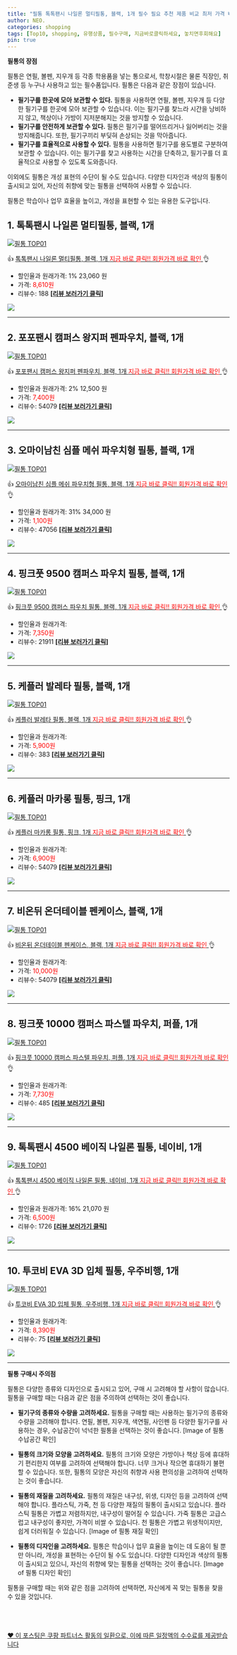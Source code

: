 ```yaml
---
title: "필통 톡톡팬시 나일론 멀티필통, 블랙, 1개 필수 필요 추천 제품 비교 최저 가격 비교 장점 구매 후기 구매평"
author: NEO.
categories: shopping
tags: [Top10, shopping, 유행상품, 필수구매, 지금바로클릭하세요, 놓치면후회해요]
pin: true
---
```

**필통의 장점**

필통은 연필, 볼펜, 지우개 등 각종 학용품을 넣는 통으로서, 학창시절은 물론 직장인, 취준생 등 누구나 사용하고 있는 필수품입니다. 필통은 다음과 같은 장점이 있습니다.

* **필기구를 한곳에 모아 보관할 수 있다.** 필통을 사용하면 연필, 볼펜, 지우개 등 다양한 필기구를 한곳에 모아 보관할 수 있습니다. 이는 필기구를 찾느라 시간을 낭비하지 않고, 책상이나 가방이 지저분해지는 것을 방지할 수 있습니다.
* **필기구를 안전하게 보관할 수 있다.** 필통은 필기구를 떨어뜨리거나 잃어버리는 것을 방지해줍니다. 또한, 필기구끼리 부딪혀 손상되는 것을 막아줍니다.
* **필기구를 효율적으로 사용할 수 있다.** 필통을 사용하면 필기구를 용도별로 구분하여 보관할 수 있습니다. 이는 필기구를 찾고 사용하는 시간을 단축하고, 필기구를 더 효율적으로 사용할 수 있도록 도와줍니다.

이외에도 필통은 개성 표현의 수단이 될 수도 있습니다. 다양한 디자인과 색상의 필통이 출시되고 있어, 자신의 취향에 맞는 필통을 선택하여 사용할 수 있습니다.

필통은 학습이나 업무 효율을 높이고, 개성을 표현할 수 있는 유용한 도구입니다.

   

## 1. 톡톡팬시 나일론 멀티필통, 블랙, 1개

[![필통 TOP01](https://thumbnail9.coupangcdn.com/thumbnails/remote/490x490ex/image/product/image/vendoritem/2018/11/22/3534953714/371f433b-3fd4-481b-82cf-3f58c89a633c.jpg)](https://link.coupang.com/re/AFFSDP?lptag=AF3617701&subid=GithubCoopas&pageKey=65521663&traceid=V0-153&itemId=221015492&vendorItemId=3534953714)


👍 [톡톡팬시 나일론 멀티필통, 블랙, 1개 <font color=red> 지금 바로 클릭!! 회원가격 바로 확인 </font> ](https://link.coupang.com/re/AFFSDP?lptag=AF3617701&subid=GithubCoopas&pageKey=65521663&traceid=V0-153&itemId=221015492&vendorItemId=3534953714) 👌 


- 할인율과 원래가격: 1%  23,060   원
- 가격: <span style='color:red'>8,610원</span>
- 리뷰수: 188  [**[리뷰 보러가기 클릭]**](https://link.coupang.com/re/AFFSDP?lptag=AF3617701&subid=GithubCoopas&pageKey=65521663&traceid=V0-153&itemId=221015492&vendorItemId=3534953714)

[![](/discount_price.png)](https://link.coupang.com/re/AFFSDP?lptag=AF3617701&subid=GithubCoopas&pageKey=65521663&traceid=V0-153&itemId=221015492&vendorItemId=3534953714)

---


   

## 2. 포포팬시 캠퍼스 왕지퍼 펜파우치, 블랙, 1개

[![필통 TOP01](https://thumbnail8.coupangcdn.com/thumbnails/remote/490x490ex/image/retail/images/4274031022047412-a90e79fb-b1f3-4e09-a852-2e0d4324ee51.jpg)](https://link.coupang.com/re/AFFSDP?lptag=AF3617701&subid=GithubCoopas&pageKey=95881081&traceid=V0-153&itemId=295642870&vendorItemId=3727184410)


👍 [포포팬시 캠퍼스 왕지퍼 펜파우치, 블랙, 1개 <font color=red> 지금 바로 클릭!! 회원가격 바로 확인 </font> ](https://link.coupang.com/re/AFFSDP?lptag=AF3617701&subid=GithubCoopas&pageKey=95881081&traceid=V0-153&itemId=295642870&vendorItemId=3727184410) 👌 


- 할인율과 원래가격: 2%  12,500   원
- 가격: <span style='color:red'>7,400원</span>
- 리뷰수: 54079  [**[리뷰 보러가기 클릭]**](https://link.coupang.com/re/AFFSDP?lptag=AF3617701&subid=GithubCoopas&pageKey=95881081&traceid=V0-153&itemId=295642870&vendorItemId=3727184410)

[![](/discount_price.png)](https://link.coupang.com/re/AFFSDP?lptag=AF3617701&subid=GithubCoopas&pageKey=95881081&traceid=V0-153&itemId=295642870&vendorItemId=3727184410)

---


   

## 3. 오마이남친 심플 메쉬 파우치형 필통, 블랙, 1개

[![필통 TOP01](https://thumbnail10.coupangcdn.com/thumbnails/remote/490x490ex/image/retail/images/3818336172544447-76cc986d-d921-4e75-a62c-f7014d2ed260.jpg)](https://link.coupang.com/re/AFFSDP?lptag=AF3617701&subid=GithubCoopas&pageKey=5636899768&traceid=V0-153&itemId=9184666734&vendorItemId=76470506892)


👍 [오마이남친 심플 메쉬 파우치형 필통, 블랙, 1개 <font color=red> 지금 바로 클릭!! 회원가격 바로 확인 </font> ](https://link.coupang.com/re/AFFSDP?lptag=AF3617701&subid=GithubCoopas&pageKey=5636899768&traceid=V0-153&itemId=9184666734&vendorItemId=76470506892) 👌 


- 할인율과 원래가격: 31%  34,000   원
- 가격: <span style='color:red'>1,100원</span>
- 리뷰수: 47056  [**[리뷰 보러가기 클릭]**](https://link.coupang.com/re/AFFSDP?lptag=AF3617701&subid=GithubCoopas&pageKey=5636899768&traceid=V0-153&itemId=9184666734&vendorItemId=76470506892)

[![](/discount_price.png)](https://link.coupang.com/re/AFFSDP?lptag=AF3617701&subid=GithubCoopas&pageKey=5636899768&traceid=V0-153&itemId=9184666734&vendorItemId=76470506892)

---


   

## 4. 핑크풋 9500 캠퍼스 파우치 필통, 블랙, 1개

[![필통 TOP01](https://thumbnail7.coupangcdn.com/thumbnails/remote/490x490ex/image/retail/images/2356601740813461-860997c8-49f2-433c-9c46-4692b8163d04.jpg)](https://link.coupang.com/re/AFFSDP?lptag=AF3617701&subid=GithubCoopas&pageKey=5450286165&traceid=V0-153&itemId=8315321235&vendorItemId=75603184826)


👍 [핑크풋 9500 캠퍼스 파우치 필통, 블랙, 1개 <font color=red> 지금 바로 클릭!! 회원가격 바로 확인 </font> ](https://link.coupang.com/re/AFFSDP?lptag=AF3617701&subid=GithubCoopas&pageKey=5450286165&traceid=V0-153&itemId=8315321235&vendorItemId=75603184826) 👌 


- 할인율과 원래가격: 
- 가격: <span style='color:red'>7,350원</span>
- 리뷰수: 21911  [**[리뷰 보러가기 클릭]**](https://link.coupang.com/re/AFFSDP?lptag=AF3617701&subid=GithubCoopas&pageKey=5450286165&traceid=V0-153&itemId=8315321235&vendorItemId=75603184826)

[![](/discount_price.png)](https://link.coupang.com/re/AFFSDP?lptag=AF3617701&subid=GithubCoopas&pageKey=5450286165&traceid=V0-153&itemId=8315321235&vendorItemId=75603184826)

---


   

## 5. 케플러 발레타 필통, 블랙, 1개

[![필통 TOP01](https://thumbnail7.coupangcdn.com/thumbnails/remote/490x490ex/image/vendor_inventory/c1e7/f019bf9690d544a3fbf8050bfc5c766336639346f1ae51d9f8813c00b7e5.png)](https://link.coupang.com/re/AFFSDP?lptag=AF3617701&subid=GithubCoopas&pageKey=6615016676&traceid=V0-153&itemId=20622448538&vendorItemId=87696669442)


👍 [케플러 발레타 필통, 블랙, 1개 <font color=red> 지금 바로 클릭!! 회원가격 바로 확인 </font> ](https://link.coupang.com/re/AFFSDP?lptag=AF3617701&subid=GithubCoopas&pageKey=6615016676&traceid=V0-153&itemId=20622448538&vendorItemId=87696669442) 👌 


- 할인율과 원래가격: 
- 가격: <span style='color:red'>5,900원</span>
- 리뷰수: 383  [**[리뷰 보러가기 클릭]**](https://link.coupang.com/re/AFFSDP?lptag=AF3617701&subid=GithubCoopas&pageKey=6615016676&traceid=V0-153&itemId=20622448538&vendorItemId=87696669442)

[![](/discount_price.png)](https://link.coupang.com/re/AFFSDP?lptag=AF3617701&subid=GithubCoopas&pageKey=6615016676&traceid=V0-153&itemId=20622448538&vendorItemId=87696669442)

---


   

## 6. 케플러 마카롱 필통, 핑크, 1개

[![필통 TOP01](https://thumbnail8.coupangcdn.com/thumbnails/remote/490x490ex/image/vendor_inventory/c5bd/685474d587bf591c1943501ea5bd20e32e0be096f75f188cb2a0382f56ac.png)](https://link.coupang.com/re/AFFSDP?lptag=AF3617701&subid=GithubCoopas&pageKey=6614829640&traceid=V0-153&itemId=15014978037&vendorItemId=87696272890)


👍 [케플러 마카롱 필통, 핑크, 1개 <font color=red> 지금 바로 클릭!! 회원가격 바로 확인 </font> ](https://link.coupang.com/re/AFFSDP?lptag=AF3617701&subid=GithubCoopas&pageKey=6614829640&traceid=V0-153&itemId=15014978037&vendorItemId=87696272890) 👌 


- 할인율과 원래가격: 
- 가격: <span style='color:red'>6,900원</span>
- 리뷰수: 54079  [**[리뷰 보러가기 클릭]**](https://link.coupang.com/re/AFFSDP?lptag=AF3617701&subid=GithubCoopas&pageKey=6614829640&traceid=V0-153&itemId=15014978037&vendorItemId=87696272890)

[![](/discount_price.png)](https://link.coupang.com/re/AFFSDP?lptag=AF3617701&subid=GithubCoopas&pageKey=6614829640&traceid=V0-153&itemId=15014978037&vendorItemId=87696272890)

---


   

## 7. 비온뒤 온더테이블 펜케이스, 블랙, 1개

[![필통 TOP01](https://thumbnail9.coupangcdn.com/thumbnails/remote/490x490ex/image/retail/images/528398221529659-9037a89d-cf06-4e11-936c-1b47c0e94916.jpg)](https://link.coupang.com/re/AFFSDP?lptag=AF3617701&subid=GithubCoopas&pageKey=1434580125&traceid=V0-153&itemId=2476826194&vendorItemId=70470175765)


👍 [비온뒤 온더테이블 펜케이스, 블랙, 1개 <font color=red> 지금 바로 클릭!! 회원가격 바로 확인 </font> ](https://link.coupang.com/re/AFFSDP?lptag=AF3617701&subid=GithubCoopas&pageKey=1434580125&traceid=V0-153&itemId=2476826194&vendorItemId=70470175765) 👌 


- 할인율과 원래가격: 
- 가격: <span style='color:red'>10,000원</span>
- 리뷰수: 54079  [**[리뷰 보러가기 클릭]**](https://link.coupang.com/re/AFFSDP?lptag=AF3617701&subid=GithubCoopas&pageKey=1434580125&traceid=V0-153&itemId=2476826194&vendorItemId=70470175765)

[![](/discount_price.png)](https://link.coupang.com/re/AFFSDP?lptag=AF3617701&subid=GithubCoopas&pageKey=1434580125&traceid=V0-153&itemId=2476826194&vendorItemId=70470175765)

---


   

## 8. 핑크풋 10000 캠퍼스 파스텔 파우치, 퍼플, 1개

[![필통 TOP01](https://thumbnail10.coupangcdn.com/thumbnails/remote/490x490ex/image/retail/images/2023/08/16/14/1/83470a52-46c9-477e-81b4-513c8fbb9cc2.jpg)](https://link.coupang.com/re/AFFSDP?lptag=AF3617701&subid=GithubCoopas&pageKey=7522569156&traceid=V0-153&itemId=19733156961&vendorItemId=86893867296)


👍 [핑크풋 10000 캠퍼스 파스텔 파우치, 퍼플, 1개 <font color=red> 지금 바로 클릭!! 회원가격 바로 확인 </font> ](https://link.coupang.com/re/AFFSDP?lptag=AF3617701&subid=GithubCoopas&pageKey=7522569156&traceid=V0-153&itemId=19733156961&vendorItemId=86893867296) 👌 


- 할인율과 원래가격: 
- 가격: <span style='color:red'>7,730원</span>
- 리뷰수: 485  [**[리뷰 보러가기 클릭]**](https://link.coupang.com/re/AFFSDP?lptag=AF3617701&subid=GithubCoopas&pageKey=7522569156&traceid=V0-153&itemId=19733156961&vendorItemId=86893867296)

[![](/discount_price.png)](https://link.coupang.com/re/AFFSDP?lptag=AF3617701&subid=GithubCoopas&pageKey=7522569156&traceid=V0-153&itemId=19733156961&vendorItemId=86893867296)

---


   

## 9. 톡톡팬시 4500 베이직 나일론 필통, 네이비, 1개

[![필통 TOP01](https://thumbnail9.coupangcdn.com/thumbnails/remote/490x490ex/image/retail/images/2018/01/16/15/9/bf5e0b2d-aa30-4949-baf2-72e971c25dde.jpg)](https://link.coupang.com/re/AFFSDP?lptag=AF3617701&subid=GithubCoopas&pageKey=60704638&traceid=V0-153&itemId=208233813&vendorItemId=3493160840)


👍 [톡톡팬시 4500 베이직 나일론 필통, 네이비, 1개 <font color=red> 지금 바로 클릭!! 회원가격 바로 확인 </font> ](https://link.coupang.com/re/AFFSDP?lptag=AF3617701&subid=GithubCoopas&pageKey=60704638&traceid=V0-153&itemId=208233813&vendorItemId=3493160840) 👌 


- 할인율과 원래가격: 16%  21,070   원
- 가격: <span style='color:red'>6,500원</span>
- 리뷰수: 1726  [**[리뷰 보러가기 클릭]**](https://link.coupang.com/re/AFFSDP?lptag=AF3617701&subid=GithubCoopas&pageKey=60704638&traceid=V0-153&itemId=208233813&vendorItemId=3493160840)

[![](/discount_price.png)](https://link.coupang.com/re/AFFSDP?lptag=AF3617701&subid=GithubCoopas&pageKey=60704638&traceid=V0-153&itemId=208233813&vendorItemId=3493160840)

---


   

## 10. 투코비 EVA 3D 입체 필통, 우주비행, 1개

[![필통 TOP01](https://thumbnail6.coupangcdn.com/thumbnails/remote/490x490ex/image/retail/images/1661809838728297-9e7bae8c-1406-49ea-94c9-b63d3158240f.jpg)](https://link.coupang.com/re/AFFSDP?lptag=AF3617701&subid=GithubCoopas&pageKey=5374099346&traceid=V0-153&itemId=14868498407&vendorItemId=82107553562)


👍 [투코비 EVA 3D 입체 필통, 우주비행, 1개 <font color=red> 지금 바로 클릭!! 회원가격 바로 확인 </font> ](https://link.coupang.com/re/AFFSDP?lptag=AF3617701&subid=GithubCoopas&pageKey=5374099346&traceid=V0-153&itemId=14868498407&vendorItemId=82107553562) 👌 


- 할인율과 원래가격: 
- 가격: <span style='color:red'>8,390원</span>
- 리뷰수: 75  [**[리뷰 보러가기 클릭]**](https://link.coupang.com/re/AFFSDP?lptag=AF3617701&subid=GithubCoopas&pageKey=5374099346&traceid=V0-153&itemId=14868498407&vendorItemId=82107553562)

[![](/discount_price.png)](https://link.coupang.com/re/AFFSDP?lptag=AF3617701&subid=GithubCoopas&pageKey=5374099346&traceid=V0-153&itemId=14868498407&vendorItemId=82107553562)

---
**필통 구매시 주의점**

필통은 다양한 종류와 디자인으로 출시되고 있어, 구매 시 고려해야 할 사항이 많습니다. 필통을 구매할 때는 다음과 같은 점을 주의하여 선택하는 것이 좋습니다.

* **필기구의 종류와 수량을 고려하세요.** 필통을 구매할 때는 사용하는 필기구의 종류와 수량을 고려해야 합니다. 연필, 볼펜, 지우개, 색연필, 사인펜 등 다양한 필기구를 사용하는 경우, 수납공간이 넉넉한 필통을 선택하는 것이 좋습니다.
[Image of 필통 수납공간 확인]
* **필통의 크기와 모양을 고려하세요.** 필통의 크기와 모양은 가방이나 책상 등에 휴대하기 편리한지 여부를 고려하여 선택해야 합니다. 너무 크거나 작으면 휴대하기 불편할 수 있습니다. 또한, 필통의 모양은 자신의 취향과 사용 편의성을 고려하여 선택하는 것이 좋습니다.

* **필통의 재질을 고려하세요.** 필통의 재질은 내구성, 위생, 디자인 등을 고려하여 선택해야 합니다. 플라스틱, 가죽, 천 등 다양한 재질의 필통이 출시되고 있습니다. 플라스틱 필통은 가볍고 저렴하지만, 내구성이 떨어질 수 있습니다. 가죽 필통은 고급스럽고 내구성이 좋지만, 가격이 비쌀 수 있습니다. 천 필통은 가볍고 위생적이지만, 쉽게 더러워질 수 있습니다.
[Image of 필통 재질 확인]
* **필통의 디자인을 고려하세요.** 필통은 학습이나 업무 효율을 높이는 데 도움이 될 뿐만 아니라, 개성을 표현하는 수단이 될 수도 있습니다. 다양한 디자인과 색상의 필통이 출시되고 있으니, 자신의 취향에 맞는 필통을 선택하는 것이 좋습니다.
[Image of 필통 디자인 확인]

필통을 구매할 때는 위와 같은 점을 고려하여 선택하면, 자신에게 꼭 맞는 필통을 찾을 수 있을 것입니다.<br><br><br><br><br> [ ❤  이 포스팅은 쿠팡 파트너스 활동의 일환으로, 이에 따른 일정액의 수수료를 제공받습니다](https://link.coupang.com/a/bcEFyh)